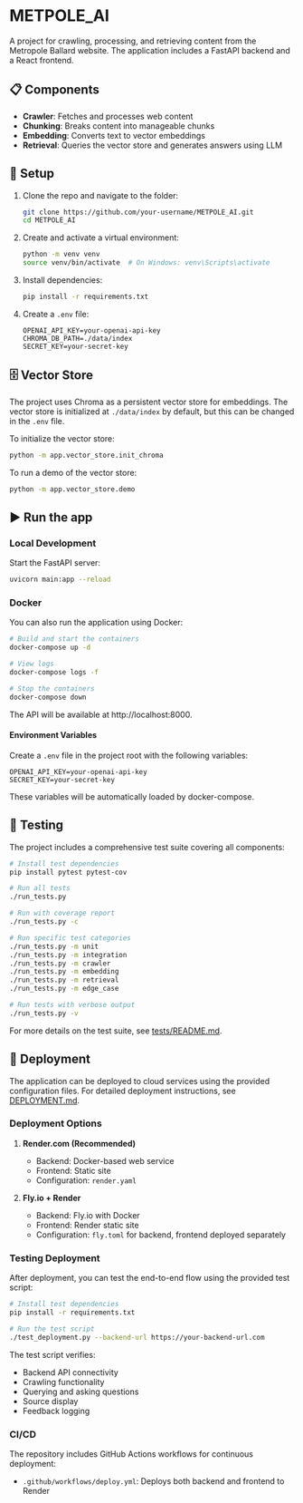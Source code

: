 # METPOLE_AI

A project for crawling, processing, and retrieving content from the Metropole Ballard website. The application includes a FastAPI backend and a React frontend.

## 📋 Components

- **Crawler**: Fetches and processes web content
- **Chunking**: Breaks content into manageable chunks
- **Embedding**: Converts text to vector embeddings
- **Retrieval**: Queries the vector store and generates answers using LLM

## 🔧 Setup

1. Clone the repo and navigate to the folder:

    ```bash
    git clone https://github.com/your-username/METPOLE_AI.git
    cd METPOLE_AI
    ```

2. Create and activate a virtual environment:

    ```bash
    python -m venv venv
    source venv/bin/activate  # On Windows: venv\Scripts\activate
    ```

3. Install dependencies:

    ```bash
    pip install -r requirements.txt
    ```

4. Create a `.env` file:

    ```env
    OPENAI_API_KEY=your-openai-api-key
    CHROMA_DB_PATH=./data/index
    SECRET_KEY=your-secret-key
    ```

## 🗄️ Vector Store

The project uses Chroma as a persistent vector store for embeddings. The vector store is initialized at `./data/index` by default, but this can be changed in the `.env` file.

To initialize the vector store:

```bash
python -m app.vector_store.init_chroma
```

To run a demo of the vector store:

```bash
python -m app.vector_store.demo
```

## ▶️ Run the app

### Local Development

Start the FastAPI server:

```bash
uvicorn main:app --reload
```

### Docker

You can also run the application using Docker:

```bash
# Build and start the containers
docker-compose up -d

# View logs
docker-compose logs -f

# Stop the containers
docker-compose down
```

The API will be available at http://localhost:8000.

#### Environment Variables

Create a `.env` file in the project root with the following variables:

```env
OPENAI_API_KEY=your-openai-api-key
SECRET_KEY=your-secret-key
```

These variables will be automatically loaded by docker-compose.

## 🧪 Testing

The project includes a comprehensive test suite covering all components:

```bash
# Install test dependencies
pip install pytest pytest-cov

# Run all tests
./run_tests.py

# Run with coverage report
./run_tests.py -c

# Run specific test categories
./run_tests.py -m unit
./run_tests.py -m integration
./run_tests.py -m crawler
./run_tests.py -m embedding
./run_tests.py -m retrieval
./run_tests.py -m edge_case

# Run tests with verbose output
./run_tests.py -v
```

For more details on the test suite, see [tests/README.md](tests/README.md).

## 🚀 Deployment

The application can be deployed to cloud services using the provided configuration files. For detailed deployment instructions, see [DEPLOYMENT.md](DEPLOYMENT.md).

### Deployment Options

1. **Render.com (Recommended)**
   - Backend: Docker-based web service
   - Frontend: Static site
   - Configuration: `render.yaml`

2. **Fly.io + Render**
   - Backend: Fly.io with Docker
   - Frontend: Render static site
   - Configuration: `fly.toml` for backend, frontend deployed separately

### Testing Deployment

After deployment, you can test the end-to-end flow using the provided test script:

```bash
# Install test dependencies
pip install -r requirements.txt

# Run the test script
./test_deployment.py --backend-url https://your-backend-url.com
```

The test script verifies:
- Backend API connectivity
- Crawling functionality
- Querying and asking questions
- Source display
- Feedback logging

### CI/CD

The repository includes GitHub Actions workflows for continuous deployment:
- `.github/workflows/deploy.yml`: Deploys both backend and frontend to Render
